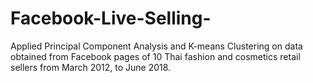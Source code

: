# Facebook-Live-Selling-
Applied Principal Component Analysis and K-means Clustering on data obtained from Facebook pages of 10 Thai fashion and cosmetics retail sellers from March 2012, to June 2018. 
